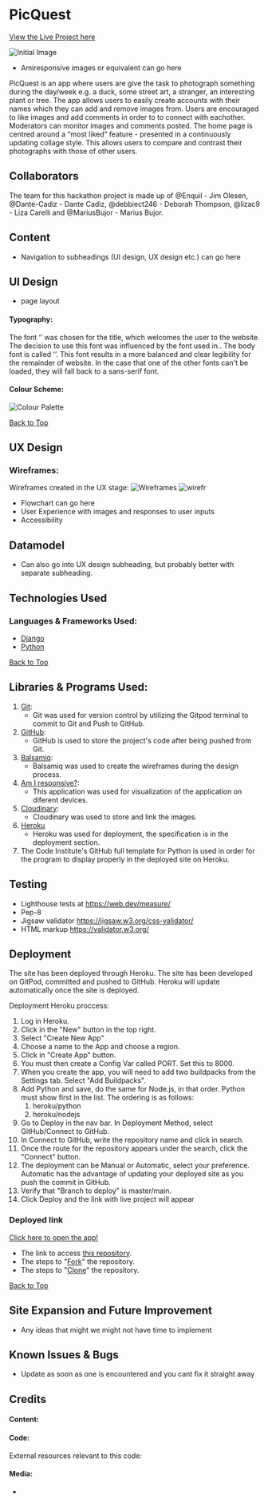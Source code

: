 # PicQuest

[View the Live Project here](https://picquest.herokuapp.com/)

![Initial Image]()
* Amiresponsive images or equivalent can go here

PicQuest is an app where users are give the task to photograph something during the day/week e.g. a duck, some street art, a stranger, an interesting plant or tree. The app allows users to easily create accounts with their names which they can add and remove images from. Users are encouraged to like images and add comments in order to to connect with eachother. Moderators can monitor images and comments posted.
The home page is centred around a “most liked” feature - presented in a continuously updating collage style. This allows users to compare and contrast their photographs with those of other users. 

## Collaborators
The team for this hackathon project is made up of @Enquil - Jim Olesen, @Dante-Cadiz - Dante Cadiz, @debbiect246 - Deborah Thompson, @lizac9 - Liza Carelli and @MariusBujor - Marius Bujor.

## Content
* Navigation to subheadings (UI design, UX design etc.) can go here

## UI Design
* page layout
#### **Typography:**
The font ‘’ was chosen for the title, which welcomes the user to the website. The decision to use this font was influenced by the font used in.. The body font is called ‘’. This font results in a more balanced and clear legibility for the remainder of website. In the case that one of the other fonts can't be loaded, they will fall back to a sans-serif font.

#### **Colour Scheme:**

![Colour Palette]()


[Back to Top](#PicQuest)


## UX Design

### Wireframes:

Wireframes created in the UX stage:
![Wireframes](https://res.cloudinary.com/lizac/image/upload/v1671364439/PicQuest/wireframes1_tr1mtj.png)
![wirefr](https://res.cloudinary.com/lizac/image/upload/v1671364433/PicQuest/wireframes2_hrmgrx.png)

* Flowchart can go here
* User Experience with images and responses to user inputs
* Accessibility

## Datamodel
* Can also go into UX design subheading, but probably better with separate subheading.

## Technologies Used

### **Languages & Frameworks Used:**
- [Django](https://en.wikipedia.org/wiki/Django_(web_framework))
- [Python](https://en.wikipedia.org/wiki/Python_(programming_language))

[Back to Top](#PicQuest)

## Libraries & Programs Used:

1. [Git](https://git-scm.com/):
    - Git was used for version control by utilizing the Gitpod terminal to commit to Git and Push to GitHub.
2. [GitHub](https://github.com/):
    - GitHub is used to store the project's code after being pushed from Git.
3. [Balsamiq](https://balsamiq.com/):
    - Balsamiq was used to create the wireframes during the design process.
4. [Am I responsive?](https://ui.dev/amiresponsive?url=https%3A%2F%2Fbytes.dev):
    - This application was used for visualization of the application on diferent devices.
5. [Cloudinary](https://cloudinary.com/):
    - Cloudinary was used to store and link the images.
6. [Heroku](https://dashboard.heroku.com/) 
    - Heroku was used for deployment, the specification is in the deployment section.
7. The Code Institute's GitHub full template for Python is used in order for the program to display properly in the deployed site on Heroku.


## Testing
* Lighthouse tests at https://web.dev/measure/
* Pep-8
* Jigsaw validator https://jigsaw.w3.org/css-validator/
* HTML markup https://validator.w3.org/

## Deployment
The site has been deployed through Heroku.
The site has been developed on GitPod, committed and pushed to GitHub. Heroku will update automatically once the site is deployed. 

Deployment Heroku proccess:
1. Log in Heroku. 
2. Click in the "New" button in the top right.
3. Select "Create New App"
4. Choose a name to the App and choose a region.
5. Click in "Create App" button.
6. You must then create a Config Var called PORT. Set this to 8000.
7. When you create the app, you will need to add two buildpacks from the Settings tab. Select  "Add Buildpacks". 
8. Add Python and save, do the same for Node.js, in that order. Python must show first in the list.
The ordering is as follows:
    1. heroku/python
    2. heroku/nodejs
9. Go to Deploy in the nav bar. In Deployment Method, select GitHub/Connect to GitHub.
10. In Connect to GitHub, write the repository name and click in search.
11. Once the route for the repository appears under the search, click the "Connect" button.
12. The deployment can be Manual or Automatic, select your preference. Automatic has the advantage of updating your deployed site as you push the commit in GitHub.
13. Verify that "Branch to deploy" is master/main.
14. Click Deploy and the link with live project will appear
### Deployed link
[Click here to open the app!](https://picquest.herokuapp.com/)

- The link to access [this repository](https://github.com/lizac9/project3-hangman). 
- The steps to "[Fork](https://docs.github.com/en/get-started/quickstart/fork-a-repo)" the repository. 
- The steps to "[Clone](https://docs.github.com/en/repositories/creating-and-managing-repositories/cloning-a-repository#cloning-a-repository)" the repository.

[Back to Top](#PicQuest)

## Site Expansion and Future Improvement
* Any ideas that might we might not have time to implement

## Known Issues & Bugs
* Update as soon as one is encountered and you cant fix it straight away

## Credits

#### **Content:**

#### **Code:**
External resources relevant to this code:

#### **Media:**
-
